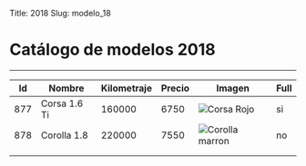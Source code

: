 Title: 2018
Slug: modelo_18

# Catálogo de modelos 2018
-----------

|Id  | Nombre | Kilometraje | Precio | Imagen | Full |
|----|----|-------------|--------|--------|------|
| 877 |Corsa 1.6 Ti |  160000     |  6750  | ![Corsa Rojo](https://static.motor.es/fotos-noticias/2017/12/min652x435/precio-opel-corsa-2018-201742233_1.jpg)       |  si  |
| 878 |Corolla 1.8 |  220000     |  7550  | ![Corolla marron](https://cdn.motor1.com/images/mgl/qnKPq/s1/4x3/critica-toyota-corolla-seg-cvt-2018.webp)       |  no  |
|  |    |             |        |        |      |
|  |    |             |        |        |      |
